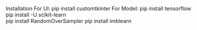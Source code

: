 Installation
For UI:
pip install customtkinter
For Model: 
pip install tensorflow   
pip install -U scikit-learn  
pip install RandomOverSampler
pip install imblearn
